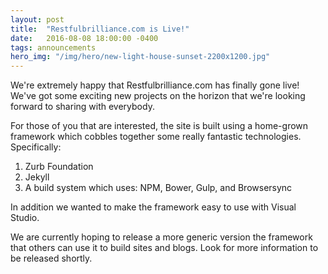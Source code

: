 ```yaml
---
layout: post
title:  "Restfulbrilliance.com is Live!"
date:   2016-08-08 18:00:00 -0400
tags: announcements
hero_img: "/img/hero/new-light-house-sunset-2200x1200.jpg"
---
```


We're extremely happy that Restfulbrilliance.com has finally gone live!  We've got some exciting new projects on the horizon that we're looking forward to sharing with everybody.

For those of you that are interested, the site is built using a home-grown framework which cobbles together some really fantastic technologies.  Specifically:

1. Zurb Foundation
2. Jekyll
3. A build system which uses: NPM, Bower, Gulp, and Browsersync

In addition we wanted to make the framework easy to use with Visual Studio.

We are currently hoping to release a more generic version the framework that others can use it to build sites and blogs.  Look for more information to be released shortly.

